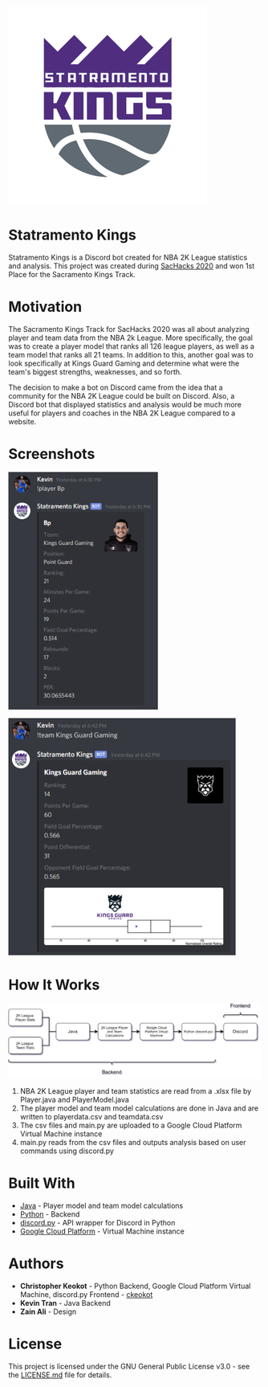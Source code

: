 ![Statramento Kings Logo](/logo.jpg)

# Statramento Kings
Statramento Kings is a Discord bot created for NBA 2K League statistics and analysis. This project was created during [SacHacks 2020](https://sachacks-2020.devpost.com/) and won 1st Place for the Sacramento Kings Track.

# Motivation
The Sacramento Kings Track for SacHacks 2020 was all about analyzing player and team data from the NBA 2k League. More specifically, the goal was to create a player model that ranks all 126 league players, as well as a team model that ranks all 21 teams. In addition to this, another goal was to look specifically at Kings Guard Gaming and determine what were the team's biggest strengths, weaknesses, and so forth.

The decision to make a bot on Discord came from the idea that a community for the NBA 2K League could be built on Discord. Also, a Discord bot that displayed statistics and analysis would be much more useful for players and coaches in the NBA 2K League compared to a website.

# Screenshots
![Player Stats Screenshot](/screenshot_2.png)

![Team Stats Screenshot](/screenshot_1.png)

# How It Works
![How It Works Flowchart](/flowchart.png)

1. NBA 2K League player and team statistics are read from a .xlsx file by Player.java and PlayerModel.java
2. The player model and team model calculations are done in Java and are written to playerdata.csv and teamdata.csv
3. The csv files and main.py are uploaded to a Google Cloud Platform Virtual Machine instance
4. main.py reads from the csv files and outputs analysis based on user commands using discord.py

# Built With
* [Java](https://www.java.com/) - Player model and team model calculations
* [Python](https://www.python.org/) - Backend
* [discord.py](https://github.com/Rapptz/discord.py) - API wrapper for Discord in Python
* [Google Cloud Platform](https://cloud.google.com/) - Virtual Machine instance

# Authors
* **Christopher Keokot** - Python Backend, Google Cloud Platform Virtual Machine, discord.py Frontend - [ckeokot](https://github.com/ckeokot)
* **Kevin Tran** - Java Backend
* **Zain Ali** - Design

# License
This project is licensed under the GNU General Public License v3.0 - see the [LICENSE.md](https://github.com/ckeokot/statramento-kings/blob/master/LICENSE.md) file for details.

